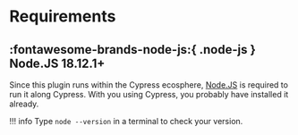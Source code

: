# Requirements

## :fontawesome-brands-node-js:{ .node-js } Node.JS 18.12.1+

Since this plugin runs within the Cypress ecosphere, [Node.JS](https://nodejs.org/en/download/) is required to run it along Cypress.
With you using Cypress, you probably have installed it already.

!!! info
    Type `node --version` in a terminal to check your version.